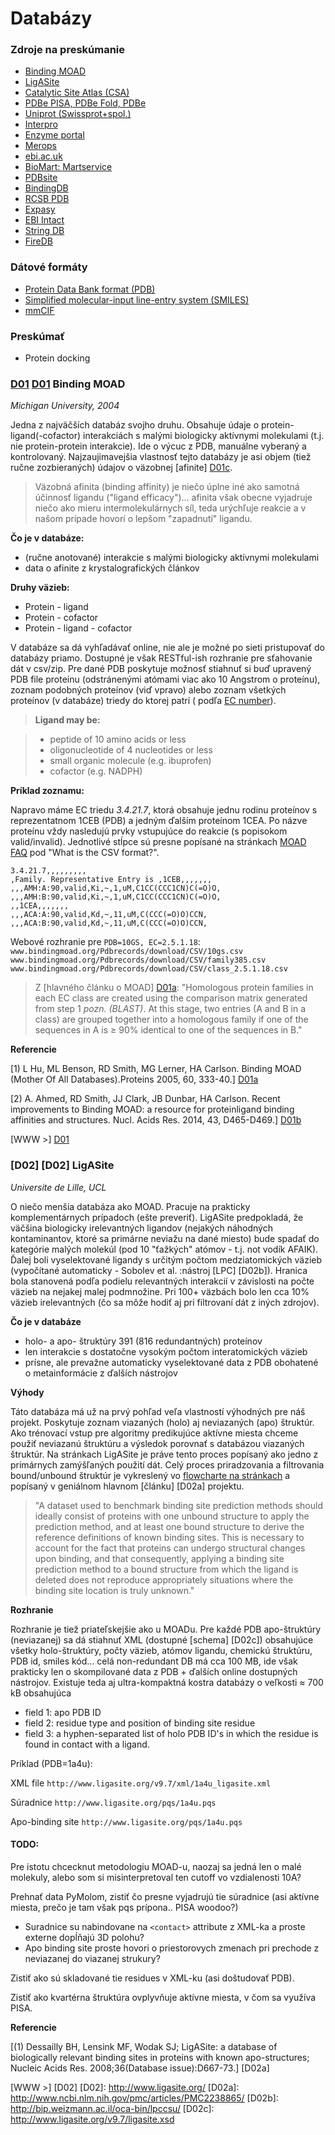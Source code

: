 Databázy
=========

### Zdroje na preskúmanie

* [Binding MOAD](http://www.bindingmoad.org/)
* [LigASite](http://www.ligasite.org/)
* [Catalytic Site Atlas (CSA)](http://www.ebi.ac.uk/thornton-srv/databases/CSA/)
* [PDBe PISA, PDBe Fold, PDBe](http://www.ebi.ac.uk/pdbe/node/1)
* [Uniprot (Swissprot+spol.)](http://www.uniprot.org/)
* [Interpro](https://www.ebi.ac.uk/interpro/)
* [Enzyme portal](http://www.ebi.ac.uk/enzymeportal/)
* [Merops](https://merops.sanger.ac.uk/index.shtml)
* [ebi.ac.uk](www.ebi.ac.uk)
* [BioMart: Martservice](http://www.biomart.org/martservice.html)
* [PDBsite](http://wwwmgs.bionet.nsc.ru/mgs/gnw/pdbsite/)
* [BindingDB](https://www.bindingdb.org/bind/index.jsp)
* [RCSB PDB](http://www.rcsb.org/pdb/home/home.do)
* [Expasy](http://www.expasy.org/)
* [EBI Intact](http://www.ebi.ac.uk/intact/)
* [String DB](http://string-db.org/)
* [FireDB](http://firedb.bioinfo.cnio.es)

### Dátové formáty

* [Protein Data Bank format (PDB)](http://pdb101.rcsb.org/learn/guide-to-understanding-pdb-data/introduction)
* [Simplified molecular-input line-entry system (SMILES)](http://www.daylight.com/dayhtml/doc/theory/)
* [mmCIF](http://mmcif.wwpdb.org/docs/faqs/pdbx-mmcif-faq-general.html)

### Preskúmať

* Protein docking

### [D01] [D01] Binding MOAD

*Michigan University, 2004*

Jedna z najväčších databáz svojho druhu. Obsahuje údaje o protein-ligand(-cofactor) interakciách s malými biologicky aktívnymi molekulami (t.j. nie protein-protein interakcie). Ide o výcuc z PDB, manuálne vyberaný a kontrolovaný. Najzaujimavejšia vlastnosť tejto databázy je asi objem (tiež ručne zozbieraných) údajov o väzobnej [afinite] [D01c].

> Väzobná afinita (binding affinity) je niečo úplne iné ako samotná účinnosť ligandu ("ligand efficacy")... afinita však obecne vyjadruje niečo ako mieru intermolekulárnych síl, teda urýchľuje reakcie a v našom prípade hovorí o lepšom "zapadnutí" ligandu. 

**Čo je v databáze:**

 * (ručne anotované) interakcie s malými biologicky aktívnymi molekulami
 * data o afinite z krystalografických článkov

**Druhy väzieb:**

 * Protein - ligand
 * Protein - cofactor
 * Protein - ligand - cofactor

V databáze sa dá vyhľadávať online, nie ale je možné po sieti pristupovať do databázy priamo. Dostupné je však RESTful-ish rozhranie pre sťahovanie dát v csv/zip. Pre dané PDB poskytuje možnosť stiahnuť si buď upravený PDB file proteínu (odstránenými atómami viac ako 10 Angstrom o proteínu), zoznam podobných proteínov (viď vpravo) alebo zoznam všetkých proteínov (v databáze) triedy do ktorej patrí ( podľa [EC number](https://en.wikipedia.org/wiki/Enzyme_Commission_number)).

> **Ligand may be:**

> * peptide of 10 amino acids or less
> * oligonucleotide of 4 nucleotides or less
> * small organic molecule (e.g. ibuprofen)
> * cofactor (e.g. NADPH)

**Príklad zoznamu:**

Napravo máme EC triedu *3.4.21.7*, ktorá obsahuje jednu rodinu proteínov s reprezentatnom 1CEB (PDB) a jedným ďalším proteínom 1CEA. Po názve proteínu vždy nasledujú prvky vstupujúce do reakcie (s popisokom valid/invalid). Jednotlivé stĺpce sú presne popísané na stránkach [MOAD FAQ](http://www.bindingmoad.org/Home/faq) pod "What is the CSV format?".

```
3.4.21.7,,,,,,,,,
,Family. Representative Entry is ,1CEB,,,,,,,
,,,AMH:A:90,valid,Ki,~,1,uM,C1CC(CCC1CN)C(=O)O,
,,,AMH:B:90,valid,Ki,~,1,uM,C1CC(CCC1CN)C(=O)O,
,,1CEA,,,,,,,
,,,ACA:A:90,valid,Kd,~,11,uM,C(CCC(=O)O)CCN,
,,,ACA:B:90,valid,Kd,~,11,uM,C(CCC(=O)O)CCN,
```


 Webové rozhranie pre `PDB=10GS, EC=2.5.1.18`:
`www.bindingmoad.org/Pdbrecords/download/CSV/10gs.csv`
`www.bindingmoad.org/Pdbrecords/download/CSV/family385.csv`
`www.bindingmoad.org/Pdbrecords/download/CSV/class_2.5.1.18.csv`

> Z [hlavného článku o MOAD] [D01a]: "Homologous protein families in each EC class are created using the comparison matrix generated from step 1 *pozn. (BLAST)*. At this stage, two entries (A and B in a class) are grouped together into a homologous family if one of the sequences in A is ≥ 90% identical to one of the sequences in B."

**Referencie**

[1) L Hu, ML Benson, RD Smith, MG Lerner, HA Carlson. Binding MOAD (Mother Of All Databases).Proteins 2005, 60, 333-40.] [D01a]

[2) A. Ahmed, RD Smith, JJ Clark, JB Dunbar, HA Carlson. Recent improvements to Binding MOAD: a resource for proteinligand binding affinities and structures. Nucl. Acids Res. 2014, 43, D465-D469.] [D01b]

[WWW >] [D01]


[D01]: http://www.bindingmoad.org/
[D01a]: http://onlinelibrary.wiley.com/doi/10.1002/prot.20512/full
[D01b]: http://nar.oxfordjournals.org/content/43/D1/D465.fullhttp://nar.oxfordjournals.org/content/43/D1/D465.full
[D01c]: https://en.wikipedia.org/wiki/Ligand_(biochemistry)#Receptor.2Fligand_binding_affinity

### [D02] [D02] LigASite

*Universite de Lille, UCL*

O niečo menšia databáza ako MOAD. Pracuje na prakticky komplementárnych prípadoch (ešte preveriť). LigASite predpokladá, že väčšina biologicky irelevantných ligandov (nejakých náhodných kontaminantov, ktoré sa primárne neviažu na dané miesto) bude spadať do kategórie malých molekúl (pod 10 "ťažkých" atómov - t.j. not vodík AFAIK). Ďalej boli vyselektované ligandy s určitým počtom medziatomických väzieb (vypočítané automaticky - Sobolev et al. :nástroj [LPC] [D02b]). Hranica bola stanovená podľa podielu relevantných interakcií v závislosti na počte väzieb na nejakej malej podmnožine. Pri 100+ väzbách bolo len cca 10% väzieb irelevantných (čo sa môže hodiť aj pri filtrovaní dát z iných zdrojov).

**Čo je v databáze**

 * holo- a apo- štruktúry 391 (816 redundantných) proteínov
 * len interakcie s dostatočne vysokým počtom interatomických väzieb
 * prísne, ale prevažne automaticky vyselektované data z PDB obohatené o metainformácie z ďalších nástrojov

**Výhody**

Táto databáza má už na prvý pohľad veľa vlastností výhodných pre náš projekt. Poskytuje zoznam viazaných (holo) aj neviazaných (apo) štruktúr. Ako trénovací vstup pre algoritmy predikujúce aktívne miesta chceme použiť neviazanú štruktúru a výsledok porovnať s databázou viazaných štruktúr. Na stránkach LigASite  je práve tento proces popísaný ako jedno z primárnych zamýšľaných použití dát. Celý proces priradzovania a filtrovania bound/unbound štruktúr je vykreslený vo [flowcharte na stránkach](http://www.ligasite.org/index.php?chart)
a popísaný v geniálnom hlavnom [článku] [D02a] projektu.

> "A dataset used to benchmark binding site prediction methods should ideally consist of proteins with one unbound structure to apply the prediction method, and at least one bound structure to derive the reference definitions of known binding sites. This is necessary to account for the fact that proteins can undergo structural changes upon binding, and that consequently, applying a binding site prediction method to a bound structure from which the ligand is deleted does not reproduce appropriately situations where the binding site location is truly unknown."


**Rozhranie**

Rozhranie je tiež priateľskejšie ako u MOADu. Pre každé PDB apo-štruktúry (neviazanej) sa dá stiahnuť XML (dostupné [schema] [D02c]) obsahujúce všetky holo-štruktúry, počty väzieb, atómov ligandu, chemickú štruktúru, PDB id, smiles kód... celá non-redundant DB má cca 100 MB, ide však prakticky len o skompilované data z PDB + ďalších online dostupných nástrojov. Existuje teda aj ultra-kompaktná kostra databázy o veľkosti $\approx$ 700 kB obsahujúca

* field 1: apo PDB ID
* field 2: residue type and position of binding site residue
* field 3: a hyphen-separated list of holo PDB ID's in which the residue is found in contact with a ligand.

Príklad (PDB=1a4u):

XML file `http://www.ligasite.org/v9.7/xml/1a4u_ligasite.xml`

Súradnice `http://www.ligasite.org/pqs/1a4u.pqs`

Apo-binding site `http://www.ligasite.org/pqs/1a4u.pqs`


#### TODO:

Pre istotu chcecknut metodologiu MOAD-u, naozaj sa jedná len o malé molekuly, alebo som si misinterpretoval ten cutoff vo vzdialenosti 10A?

Prehnať data PyMolom, zistiť čo presne vyjadrujú tie súradnice (asi aktívne miesta, prečo je tam však pqs prípona.. PISA woodoo?)

 * Suradnice su nabindovane na `<contact>` attribute z XML-ka a proste externe dopĺňajú 3D polohu?
 * Apo binding site proste hovori o priestorovych zmenach pri prechode z neviazanej do viazanej strukury?

Zistiť ako sú skladované tie residues v XML-ku (asi doštudovať PDB).

Zistiť ako kvartérna štruktúra ovplyvňuje aktívne miesta, v čom sa využíva PISA.

**Referencie**

[(1)	Dessailly BH, Lensink MF, Wodak SJ; LigASite: a database of biologically relevant binding sites in proteins with known apo-structures; Nucleic Acids Res. 2008;36(Database issue):D667-73.] [D02a]

[WWW >] [D02]
[D02]: http://www.ligasite.org/
[D02a]: http://www.ncbi.nlm.nih.gov/pmc/articles/PMC2238865/
[D02b]: http://bip.weizmann.ac.il/oca-bin/lpccsu/
[D02c]: http://www.ligasite.org/v9.7/ligasite.xsd
